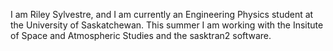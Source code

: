 I am Riley Sylvestre, and I am currently an Engineering Physics student at the University of Saskatchewan.
This summer I am working with the Insitute of Space and Atmospheric Studies and the sasktran2 software.
